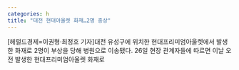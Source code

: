 ```yaml
---
categories: h
title: "대전 현대아울렛 화재…2명 중상"
---
```

[헤럴드경제=이권형&middot;최정호 기자]대전 유성구에 위치한 현대프리미엄아울렛에서 발생한 화재로 2명이 부상을 당해 병원으로 이송됐다. 26일 현장 관계자들에 따르면 이날 오전 발생한 현대프리미엄아울렛 화재로 